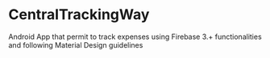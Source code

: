# CentralTrackingWay
Android App that permit to track expenses using Firebase 3.+ functionalities and following Material Design guidelines